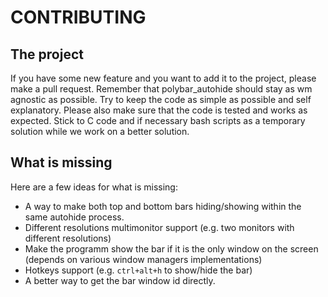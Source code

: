 # CONTRIBUTING

## The project

If you have some new feature and you want to add it to the project, please make a pull request. Remember that polybar_autohide should stay as wm agnostic as possible. Try to keep the code as simple as possible and self explanatory. Please also make sure that the code is tested and works as expected. Stick to C code and if necessary bash scripts as a temporary solution while we work on a better solution.

## What is missing

Here are a few ideas for what is missing:

- A way to make both top and bottom bars hiding/showing within the same autohide process.
- Different resolutions multimonitor support (e.g. two monitors with different resolutions)
- Make the programm show the bar if it is the only window on the screen (depends on various window managers implementations)
- Hotkeys support (e.g. `ctrl+alt+h` to show/hide the bar)
- A better way to get the bar window id directly.
